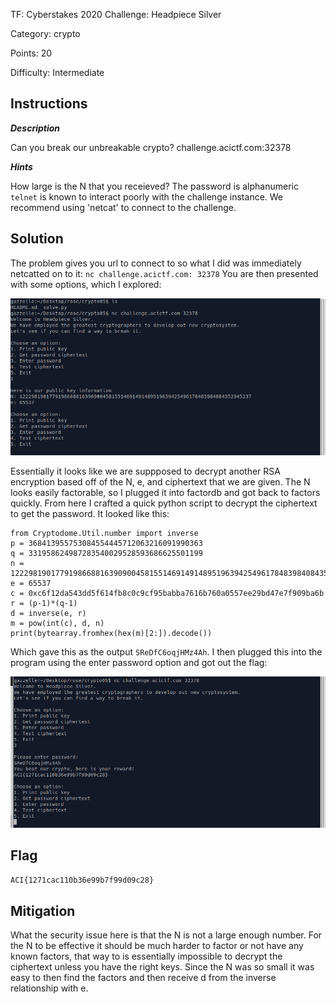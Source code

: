 TF: Cyberstakes 2020
Challenge: Headpiece Silver

Category:  crypto

Points: 20

Difficulty: Intermediate

## Instructions

***Description***

Can you break our unbreakable crypto? challenge.acictf.com:32378

***Hints***

How large is the N that you receieved?
The password is alphanumeric
`telnet` is known to interact poorly with the challenge instance.
We recommend using 'netcat' to connect to the challenge.

## Solution

The problem gives you url to connect to so what I did was immediately netcatted
on to it: `nc challenge.acictf.com: 32378` You are then presented with some options,
which I explored:

![first connection](firstnc.png)

Essentially it looks like we are suppposed to decrypt another RSA encryption based
off of the N, e, and ciphertext that we are given. The N looks easily factorable,
so I plugged it into factordb and got back to factors quickly. From here I crafted
a quick python script to decrypt the ciphertext to get the password. It looked like
this:

    from Cryptodome.Util.number import inverse
    p = 368413955753084554445712063216091990363
    q = 331958624987283540029528593686625501199
    n = 122298190177919866881639090045815514691491489519639425496178483984084352945237
    e = 65537
    c = 0xc6f12da543dd5f614fb8c0c9cf95babba7616b760a0557ee29bd47e7f909ba6b
    r = (p-1)*(q-1)
    d = inverse(e, r)
    m = pow(int(c), d, n)
    print(bytearray.fromhex(hex(m)[2:]).decode())

Which gave this as the output `SReDfC6oqjHMz4Ah`. I then plugged this into the
program using the enter password option and got out the flag:

![solution](solution.png)

## Flag

`ACI{1271cac110b36e99b7f99d09c28}`

## Mitigation

What the security issue here is that the N is not a large enough number.
For the N to be effective it should be much harder to factor or not have
any known factors, that way to is essentially impossible to decrypt the
ciphertext unless you have the right keys. Since the N was so small
it was easy to then find the factors and then receive d from the inverse
relationship with e.
